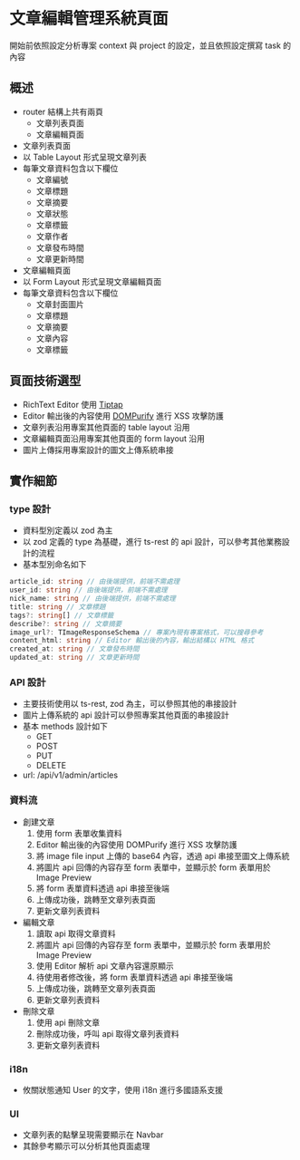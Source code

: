 # 文章編輯管理系統頁面

開始前依照設定分析專案 context 與 project 的設定，並且依照設定撰寫 task 的內容

## 概述

- router 結構上共有兩頁
  - 文章列表頁面
  - 文章編輯頁面
- 文章列表頁面
- 以 Table Layout 形式呈現文章列表
- 每筆文章資料包含以下欄位
  - 文章編號
  - 文章標題
  - 文章摘要
  - 文章狀態
  - 文章標籤
  - 文章作者
  - 文章發布時間
  - 文章更新時間
- 文章編輯頁面
- 以 Form Layout 形式呈現文章編輯頁面
- 每筆文章資料包含以下欄位
  - 文章封面圖片
  - 文章標題
  - 文章摘要
  - 文章內容
  - 文章標籤

## 頁面技術選型

- RichText Editor 使用 [Tiptap](https://tiptap.dev/)
- Editor 輸出後的內容使用 [DOMPurify](https://github.com/cure53/DOMPurify) 進行 XSS 攻擊防護
- 文章列表沿用專案其他頁面的 table layout 沿用
- 文章編輯頁面沿用專案其他頁面的 form layout 沿用
- 圖片上傳採用專案設計的圖文上傳系統串接

## 實作細節

### type 設計

- 資料型別定義以 zod 為主
- 以 zod 定義的 type 為基礎，進行 ts-rest 的 api 設計，可以參考其他業務設計的流程
- 基本型別命名如下

```ts
article_id: string // 由後端提供，前端不需處理
user_id: string // 由後端提供，前端不需處理
nick_name: string // 由後端提供，前端不需處理
title: string // 文章標題
tags?: string[] // 文章標籤
describe?: string // 文章摘要
image_url?: TImageResponseSchema // 專案內現有專案格式，可以搜尋參考
content_html: string // Editor 輸出後的內容，輸出結構以 HTML 格式
created_at: string // 文章發布時間
updated_at: string // 文章更新時間
```

### API 設計

- 主要技術使用以 ts-rest, zod 為主，可以參照其他的串接設計
- 圖片上傳系統的 api 設計可以參照專案其他頁面的串接設計
- 基本 methods 設計如下
   - GET
   - POST
   - PUT
   - DELETE
- url: /api/v1/admin/articles


### 資料流

- 創建文章
  1.  使用 form 表單收集資料
  2.  Editor 輸出後的內容使用 DOMPurify 進行 XSS 攻擊防護
  3.  將 image file input 上傳的 base64 內容，透過 api 串接至圖文上傳系統
  4.  將圖片 api 回傳的內容存至 form 表單中，並顯示於 form 表單用於 Image Preview
  5.  將 form 表單資料透過 api 串接至後端
  6.  上傳成功後，跳轉至文章列表頁面
  7.  更新文章列表資料
- 編輯文章
  1.  讀取 api 取得文章資料
  2.  將圖片 api 回傳的內容存至 form 表單中，並顯示於 form 表單用於 Image Preview
  3.  使用 Editor 解析 api 文章內容還原顯示
  4.  待使用者修改後，將 form 表單資料透過 api 串接至後端
  5.  上傳成功後，跳轉至文章列表頁面
  6.  更新文章列表資料
- 刪除文章
  1.  使用 api 刪除文章
  2.  刪除成功後，呼叫 api 取得文章列表資料
  3.  更新文章列表資料

### i18n

- 攸關狀態通知 User 的文字，使用 i18n 進行多國語系支援

### UI

- 文章列表的點擊呈現需要顯示在 Navbar
- 其餘參考顯示可以分析其他頁面處理
